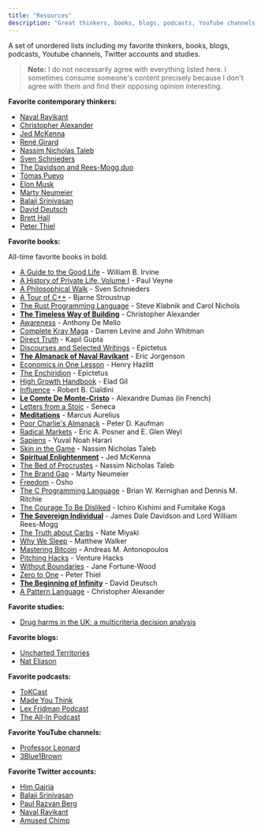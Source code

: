 ```yaml
---
title: "Resources"
description: "Great thinkers, books, blogs, podcasts, YouTube channels, Twitter accounts and studies."
---
```


A set of unordered lists including my favorite thinkers, books, blogs, podcasts, Youtube channels, Twitter accounts and studies.

> **Note:** I do not necessarily agree with everything listed here. I sometimes consume someone's content precisely because I don't agree with them and find their opposing opinion interesting.

**Favorite contemporary thinkers:**

- [Naval Ravikant](https://twitter.com/naval)
- [Christopher Alexander](https://en.wikipedia.org/wiki/Christopher_Alexander)
- [Jed McKenna](https://www.wisefoolpress.com/)
- [René Girard](https://iep.utm.edu/girard/)
- [Nassim Nicholas Taleb](https://fs.blog/intellectual-giants/nassim-taleb/)
- [Sven Schnieders](https://svenschnieders.com/)
- [The Davidson and Rees-Mogg duo](https://www.amazon.com/Sovereign-Individual-Mastering-Transition-Information/dp/0684832720)
- [Tómas Pueyo](https://twitter.com/tomaspueyo)
- [Elon Musk](https://twitter.com/elonmusk/)
- [Marty Neumeier](https://www.martyneumeier.com/)
- [Balaji Srinivasan](https://balajis.com/)
- [David Deutsch](https://www.daviddeutsch.org.uk/)
- [Brett Hall](https://www.bretthall.org/)
- [Peter Thiel](https://foundersfund.com/team/peter-thiel/)

**Favorite books:**

All-time favorite books in bold.

- [A Guide to the Good Life](https://www.amazon.com/Guide-Good-Life-Ancient-Stoic/dp/0195374614) - William B. Irvine
- [A History of Private Life, Volume I](https://www.amazon.com/History-Private-Life-Pagan-Byzantium/dp/0674399749/142-1284140-7612628?psc=1) - Paul Veyne
- [A Philosophical Walk](https://twitter.com/SvenSchnieders/status/1358466385140146177) - Sven Schnieders
- [A Tour of C++](https://www.amazon.com/Tour-2nd-Depth-Bjarne-Stroustrup/dp/0134997832) - Bjarne Stroustrup
- [The Rust Programming Language](https://www.amazon.com/Rust-Programming-Language-Covers-2018/dp/1718500440) - Steve Klabnik and Carol Nichols
- [**The Timeless Way of Building**](https://www.amazon.com/Timeless-Way-Building-Christopher-Alexander/dp/0195024028) - Christopher Alexander
- [Awareness](https://www.amazon.com/Awareness-Opportunities-Reality-Anthony-Mello/dp/0385249373) - Anthony De Mello
- [Complete Krav Maga](https://www.amazon.com/Complete-Krav-Maga-Self-Defense-Techniques/dp/1612435580) - Darren Levine and John Whitman
- [Direct Truth](https://www.amazon.com/Direct-Truth-Uncompromising-non-prescriptive-questions/dp/1724334417) - Kapil Gupta
- [Discourses and Selected Writings](https://www.amazon.com/Discourses-Selected-Writings-Penguin-Classics/dp/0140449469) - Epictetus
- [**The Almanack of Naval Ravikant**](https://www.amazon.com/Almanack-Naval-Ravikant-Wealth-Happiness/dp/1544514212) - Eric Jorgenson
- [Economics in One Lesson](https://www.amazon.com/Economics-One-Lesson-Shortest-Understand/dp/0517548232) - Henry Hazlitt
- [The Enchiridion](https://www.amazon.com/Discourses-Selected-Writings-Penguin-Classics/dp/0140449469) - Epictetus
- [High Growth Handbook](https://www.amazon.com/High-Growth-Handbook-Elad-Gil/dp/1732265100) - Elad Gil
- [Influence](https://www.amazon.com/Influence-Psychology-Persuasion-Robert-Cialdini/dp/006124189X) - Robert B. Cialdini
- [**Le Comte De Monte-Cristo**](https://www.amazon.fr/Comte-Monte-Cristo-Int%C3%A9grale-trois-volumes/dp/1545401055?qsid=261-1227122-5354801&sres=2070405370%2CB09FC6HDDB%2C2072895642%2C2218978458%2CB08HGTJP3D%2C2070405923%2CB01CUZ7TNS%2CB00004VYAZ%2C2218971585%2CB09HJFMQWH%2CB094GY4DD6%2C2266295985%2C2070645134%2CB01NBKNCWD%2CB09FSCDXV9%2CB087G67MPG%2C2373492644%2C2266295993%2CB086FXR296%2C2012031706&srpt=ABIS_BOOK) - Alexandre Dumas (in French)
- [Letters from a Stoic](https://www.amazon.com/Letters-Penguin-Classics-Lucius-Annaeus/dp/0140442103) - Seneca
- [**Meditations**](https://www.amazon.com/Meditations-New-Translation-Marcus-Aurelius/dp/0812968255) - Marcus Aurelius
- [Poor Charlie's Almanack](https://www.amazon.com/Poor-Charlies-Almanack-Charles-Expanded/dp/1578645018) - Peter D. Kaufman
- [Radical Markets](https://www.amazon.com/Radical-Markets-Uprooting-Capitalism-Democracy/dp/0691196060) - Eric A. Posner and E. Glen Weyl
- [Sapiens](https://www.amazon.com/Sapiens-Humankind-Yuval-Noah-Harari/dp/0062316117) - Yuval Noah Harari
- [Skin in the Game](https://www.amazon.com/Skin-Game-Hidden-Asymmetries-Daily/dp/0425284646) - Nassim Nicholas Taleb
- [**Spiritual Enlightenment**](https://www.amazon.com/Spiritual-Enlightenment-Damnedest-Thing-Trilogy/dp/0980184843) - Jed McKenna
- [The Bed of Procrustes](https://www.amazon.com/Bed-Procrustes-Philosophical-Practical-Aphorisms/dp/0812982401) - Nassim Nicholas Taleb
- [The Brand Gap](https://www.amazon.com/Brand-Gap-Distance-Business-Strategy/dp/0321348109) - Marty Neumeier
- [Freedom](https://www.amazon.com/Freedom-Courage-Yourself-Insights-Living/dp/0312320701) - Osho
- [The C Programming Language](https://www.amazon.com/Programming-Language-2nd-Brian-Kernighan/dp/0131103628) - Brian W. Kernighan and Dennis M. Ritchie
- [The Courage To Be Disliked](https://www.amazon.com/Courage-Be-Disliked-yourself-happiness/dp/176063073X) - Ichiro Kishimi and Fumitake Koga
- [**The Sovereign Individual**](https://www.amazon.com/Sovereign-Individual-Mastering-Transition-Information/dp/0684832720) - James Dale Davidson and Lord William Rees-Mogg
- [The Truth about Carbs](https://www.amazon.com/Truth-about-Carbs-Amount-Year-Round/dp/194276152X) - Nate Miyaki
- [Why We Sleep](https://www.amazon.com/Why-We-Sleep-Unlocking-Dreams/dp/1501144324) - Matthew Walker
- [Mastering Bitcoin](https://www.amazon.com/Mastering-Bitcoin-Programming-Open-Blockchain/dp/1491954388) - Andreas M. Antonopoulos
- [Pitching Hacks](https://www.amazon.com/Pitching-Hacks-pitch-startups-investors/dp/0557235596) - Venture Hacks
- [Without Boundaries](https://www.amazon.com/Without-Boundaries-Jan-Fortune-Wood/dp/1900219174/) - Jane Fortune-Wood
- [Zero to One](https://www.amazon.com/-/es/Peter-Thiel-Blake-Masters/dp/0753555204) - Peter Thiel
- [**The Beginning of Infinity**](https://www.amazon.com/Beginning-Infinity-Explanations-Transform-World/dp/0143121359) - David Deutsch
- [A Pattern Language](https://www.amazon.com/Pattern-Language-Buildings-Construction-Environmental/dp/0195019199) - Christopher Alexander

**Favorite studies:**

- [Drug harms in the UK: a multicriteria decision analysis](https://www.thelancet.com/action/showPdf?pii=S0140-6736%2810%2961462-6)

**Favorite blogs:**

- [Uncharted Territories](https://unchartedterritories.tomaspueyo.com/)
- [Nat Eliason](https://www.nateliason.com/blog)

**Favorite podcasts:**

- [ToKCast](https://www.bretthall.org/tokcast)
- [Made You Think](https://madeyouthinkpodcast.com/)
- [Lex Fridman Podcast](https://lexfridman.com/podcast/)
- [The All-In Podcast](https://www.allinpodcast.co/)

**Favorite YouTube channels:**

- [Professor Leonard](https://www.youtube.com/c/ProfessorLeonard)
- [3Blue1Brown](https://www.youtube.com/c/3blue1brown)

**Favorite Twitter accounts:**

- [Him Gajria](https://twitter.com/himgajria)
- [Balaji Srinivasan](https://twitter.com/balajis)
- [Paul Razvan Berg](https://twitter.com/PaulRBerg)
- [Naval Ravikant](https://twitter.com/naval)
- [Amused Chimp](https://twitter.com/AmuseChimp)
